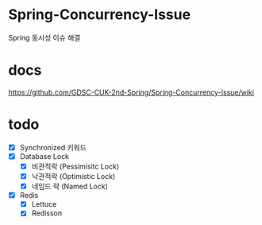 # Spring-Concurrency-Issue
Spring 동시성 이슈 해결

# docs
https://github.com/GDSC-CUK-2nd-Spring/Spring-Concurrency-Issue/wiki

# todo

- [x] Synchronized 키워드
- [x] Database Lock
  - [x] 비관적락 (Pessimisitc Lock)
  - [x] 낙관적락 (Optimistic Lock)
  - [x] 네임드 락 (Named Lock)
- [x] Redis
  - [x] Lettuce
  - [x] Redisson
